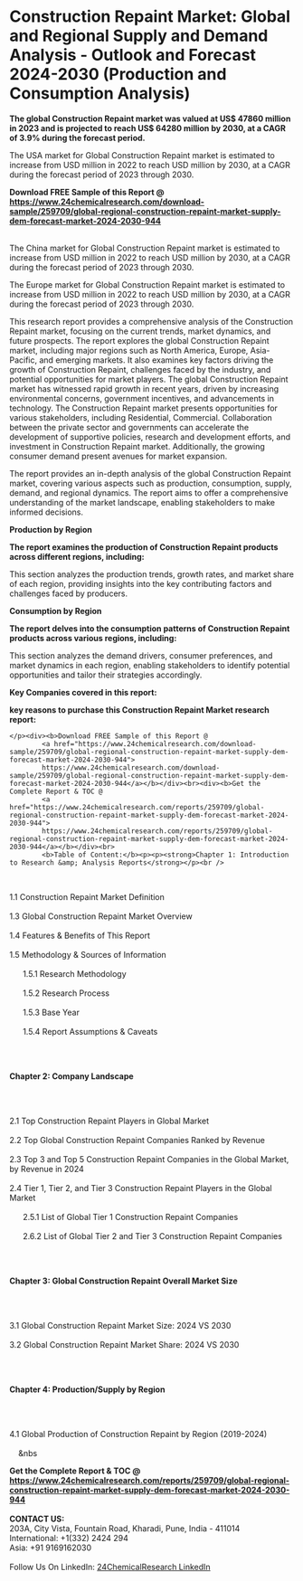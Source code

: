 <h1>Construction Repaint Market: Global and Regional Supply and Demand Analysis - Outlook and Forecast 2024-2030 (Production and Consumption Analysis)</h1><p><strong>The global Construction Repaint market was valued at US$ 47860 million in 2023 and is projected to reach US$ 64280 million by 2030, at a CAGR of 3.9% during the forecast period.</strong></p><p>
</p><p>The USA market for Global Construction Repaint market is estimated to increase from USD million in 2022 to reach USD million by 2030, at a CAGR during the forecast period of 2023 through 2030.</p><div><b>Download FREE Sample of this Report @ 
            <a href="https://www.24chemicalresearch.com/download-sample/259709/global-regional-construction-repaint-market-supply-dem-forecast-market-2024-2030-944">
            https://www.24chemicalresearch.com/download-sample/259709/global-regional-construction-repaint-market-supply-dem-forecast-market-2024-2030-944</a></b></div><br><p>
</p><p>The China market for Global Construction Repaint market is estimated to increase from USD million in 2022 to reach USD million by 2030, at a CAGR during the forecast period of 2023 through 2030.</p><p>
</p><p>The Europe market for Global Construction Repaint market is estimated to increase from USD million in 2022 to reach USD million by 2030, at a CAGR during the forecast period of 2023 through 2030.</p><p>
</p><p>This research report provides a comprehensive analysis of the Construction Repaint market, focusing on the current trends, market dynamics, and future prospects. The report explores the global Construction Repaint market, including major regions such as North America, Europe, Asia-Pacific, and emerging markets. It also examines key factors driving the growth of Construction Repaint, challenges faced by the industry, and potential opportunities for market players. The global Construction Repaint market has witnessed rapid growth in recent years, driven by increasing environmental concerns, government incentives, and advancements in technology. The Construction Repaint market presents opportunities for various stakeholders, including Residential, Commercial. Collaboration between the private sector and governments can accelerate the development of supportive policies, research and development efforts, and investment in Construction Repaint market. Additionally, the growing consumer demand present avenues for market expansion. </p><p>
</p><p>The report provides an in-depth analysis of the global Construction Repaint market, covering various aspects such as production, consumption, supply, demand, and regional dynamics. The report aims to offer a comprehensive understanding of the market landscape, enabling stakeholders to make informed decisions.</p><p>
</p><p><strong>Production by Region</strong></p><p>
</p><p><strong>The report examines the production of Construction Repaint products across different regions, including:</strong></p><p>
</p><p>
</p><p>This section analyzes the production trends, growth rates, and market share of each region, providing insights into the key contributing factors and challenges faced by producers.</p><p>
</p><p><strong>Consumption by Region</strong></p><p>
</p><p><strong>The report delves into the consumption patterns of Construction Repaint products across various regions, including:</strong></p><p>
</p><p>
</p><p>This section analyzes the demand drivers, consumer preferences, and market dynamics in each region, enabling stakeholders to identify potential opportunities and tailor their strategies accordingly.</p><p>
<strong>Key Companies covered in this report:</strong></p><p>
</p><p>
</p><p><strong>key reasons to purchase this Construction Repaint Market research report:</strong></p><p>

	</p><div><b>Download FREE Sample of this Report @ 
            <a href="https://www.24chemicalresearch.com/download-sample/259709/global-regional-construction-repaint-market-supply-dem-forecast-market-2024-2030-944">
            https://www.24chemicalresearch.com/download-sample/259709/global-regional-construction-repaint-market-supply-dem-forecast-market-2024-2030-944</a></b></div><br><div><b>Get the Complete Report & TOC @ 
            <a href="https://www.24chemicalresearch.com/reports/259709/global-regional-construction-repaint-market-supply-dem-forecast-market-2024-2030-944">
            https://www.24chemicalresearch.com/reports/259709/global-regional-construction-repaint-market-supply-dem-forecast-market-2024-2030-944</a></b></div><br>
            <b>Table of Content:</b><p><p><strong>Chapter 1: Introduction to Research &amp; Analysis Reports</strong></p><br />
<br />
<p>1.1 Construction Repaint Market Definition<br /><br />
1.3 Global Construction Repaint Market Overview<br /><br />
1.4 Features &amp; Benefits of This Report<br /><br />
1.5 Methodology &amp; Sources of Information<br /><br />
&nbsp;&nbsp;&nbsp;&nbsp;&nbsp; 1.5.1 Research Methodology<br /><br />
&nbsp;&nbsp;&nbsp;&nbsp;&nbsp; 1.5.2 Research Process<br /><br />
&nbsp;&nbsp;&nbsp;&nbsp;&nbsp; 1.5.3 Base Year<br /><br />
&nbsp;&nbsp;&nbsp;&nbsp;&nbsp; 1.5.4 Report Assumptions &amp; Caveats</p><br />
<br />
<p><strong>Chapter 2: Company Landscape</strong></p><br />
<br />
<p>2.1 Top Construction Repaint Players in Global Market<br /><br />
2.2 Top Global Construction Repaint Companies Ranked by Revenue<br /><br />
2.3 Top 3 and Top 5 Construction Repaint Companies in the Global Market, by Revenue in 2024<br /><br />
2.4 Tier 1, Tier 2, and Tier 3 Construction Repaint Players in the Global Market<br /><br />
&nbsp;&nbsp;&nbsp;&nbsp;&nbsp; 2.5.1 List of Global Tier 1 Construction Repaint Companies<br /><br />
&nbsp;&nbsp;&nbsp;&nbsp;&nbsp; 2.6.2 List of Global Tier 2 and Tier 3 Construction Repaint Companies</p><br />
<br />
<p><strong>Chapter 3: Global Construction Repaint Overall Market Size</strong></p><br />
<br />
<p>3.1 Global Construction Repaint Market Size: 2024 VS 2030<br /><br />
3.2 Global Construction Repaint Market Share: 2024 VS 2030</p><br />
<br />
<p><strong>Chapter 4: Production/Supply by Region</strong></p><br />
<br />
<p>4.1 Global Production of Construction Repaint by Region (2019-2024)<br /><br />
&nbsp;&nbsp;&nbsp;&nbsp;&nbs</p><div><b>Get the Complete Report & TOC @ 
            <a href="https://www.24chemicalresearch.com/reports/259709/global-regional-construction-repaint-market-supply-dem-forecast-market-2024-2030-944">
            https://www.24chemicalresearch.com/reports/259709/global-regional-construction-repaint-market-supply-dem-forecast-market-2024-2030-944</a></b></div><br><b>CONTACT US:</b><br>
            203A, City Vista, Fountain Road, Kharadi, Pune, India - 411014<br>
            International: +1(332) 2424 294<br>
            Asia: +91 9169162030 <br><br>
            Follow Us On LinkedIn: <a href="https://www.linkedin.com/company/24chemicalresearch/">24ChemicalResearch LinkedIn</a>